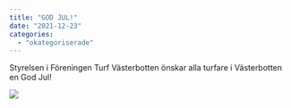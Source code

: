 ```yaml
---
title: "GOD JUL!"
date: "2021-12-23"
categories: 
  - "okategoriserade"
---
```


Styrelsen i Föreningen Turf Västerbotten önskar alla turfare i Västerbotten en God Jul!

![](http://www.turfvasterbotten.se/wp-content/uploads/2021/12/godhjul.jpg?w=600)
